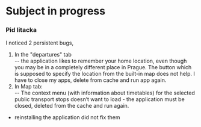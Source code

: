# Subject in progress

### Pid litacka

I noticed 2 persistent bugs, 


1.	In the "departures" tab  
-- the application likes to remember your home location, even though you may be in a completely different place in Prague. The button which is supposed to specify the location from the built-in map does not help. I have to close my apps, delete from cache and run app again.
2.	In Map tab:  
-- The context menu (with information about timetables) for the selected public transport stops doesn’t want to load - the application must be closed, deleted from the cache and run again. 

- reinstalling the application did not fix them  
